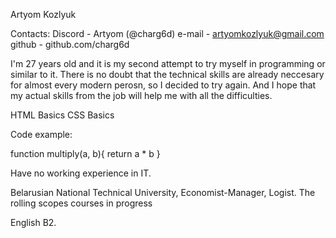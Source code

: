 Artyom Kozlyuk

Contacts:
Discord - Artyom (@charg6d)
e-mail - artyomkozlyuk@gmail.com
github - github.com/charg6d

I'm 27 years old and it is my second attempt to try myself in programming or similar to it. There is no doubt that the technical skills are already neccesary for almost every modern perosn, so I decided to try again.  And I hope that my actual skills from the job will help me with all the difficulties.

HTML Basics
CSS Basics

Code example:

function multiply(a, b){
  return a * b
}

Have no working experience in IT.

Belarusian National Technical University, Economist-Manager, Logist.
The rolling scopes courses in progress

English B2.

